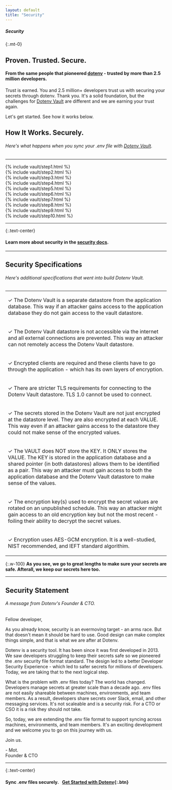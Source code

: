 ```yaml
---
layout: default
title: "Security"
---
```


<article class="security-hero" markdown="1">

<h5 class="font-weight-normal mb-0">Security</h5>

{:.mt-0}
# Proven. Trusted. Secure.

#### From the same people that pioneered [dotenv](https://github.com/motdotla/dotenv) - trusted by more than 2.5 million developers.

Trust is earned. You and 2.5 million+ developers trust us with securing your secrets through dotenv. Thank you. It's a solid foundation, but the challenges for [Dotenv Vault](https://github.com/dotenv-org/dotenv-vault) are different and we are earning your trust again.

Let's get started. See how it works below.

</article>

<article markdown="1">

<h2 class="mb-0 text-center">How It Works. Securely.</h2>
<h6 class="mt-04 text-center font-weight-normal">Here's what happens when you sync your .env file with <a href="https://github.com/dotenv-org/dotenv-vault">Dotenv Vault</a>.</h6>

---

<div class="security-how-it-works">
  <div class="flex">
    <div class="flex-1">
      {% include vault/step1.html %}
    </div>
    <div class="flex-1">
      {% include vault/step2.html %}
    </div>
  </div>

  <div class="flex">
    <div class="flex-1">
      {% include vault/step3.html %}
    </div>
    <div class="flex-1">
      {% include vault/step4.html %}
    </div>
  </div>

  <div class="flex">
    <div class="flex-1">
      {% include vault/step5.html %}
    </div>
    <div class="flex-1">
      {% include vault/step6.html %}
    </div>
  </div>

  <div class="flex">
    <div class="flex-1">
      {% include vault/step7.html %}
    </div>
    <div class="flex-1">
      {% include vault/step8.html %}
    </div>
  </div>

  <div class="flex">
    <div class="flex-1">
      {% include vault/step9.html %}
    </div>
    <div class="flex-1">
      {% include vault/step10.html %}
    </div>
  </div>
</div>

---

{:.text-center}
#### Learn more about security in the [security docs](/docs/security).

---

<h2 class="mb-0 text-center">Security Specifications</h2>
<h6 class="mt-04 text-center font-weight-normal">Here's additional specifications that went into build Dotenv Vault.</h6>

<table class="specs-table">
  <tr><td><p><span class="text-green">✓</span> The Dotenv Vault is a separate datastore from the application database. This way if an attacker gains access to the application database they do not gain access to the vault datastore.</p></td></tr>
  <tr><td><p><span class="text-green">✓</span> The Dotenv Vault datastore is not accessible via the internet and all external connections are prevented. This way an attacker can not remotely access the Dotenv Vault datastore.</p></td></tr>
  <tr><td><p><span class="text-green">✓</span> Encrypted clients are required and these clients have to go through the application - which has its own layers of encryption.</p></td></tr>
  <tr><td><p><span class="text-green">✓</span> There are stricter TLS requirements for connecting to the Dotenv Vault datastore. TLS 1.0 cannot be used to connect.</p></td></tr>
  <tr><td><p><span class="text-green">✓</span> The secrets stored in the Dotenv Vault are not just encrypted at the datastore level. They are also encrypted at each VALUE. This way even if an attacker gains access to the datastore they could not make sense of the encrypted values.</p></td></tr>
  <tr><td><p><span class="text-green">✓</span> The VAULT does NOT store the KEY. It ONLY stores the VALUE. The KEY is stored in the application database and a shared pointer (in both datastores) allows them to be identified as a pair. This way an attacker must gain access to both the application database and the Dotenv Vault datastore to make sense of the values.</p></td></tr>
  <tr><td><p><span class="text-green">✓</span> The encryption key(s) used to encrypt the secret values are rotated on an unpublished schedule. This way an attacker might gain access to an old encryption key but not the most recent - foiling their ability to decrypt the secret values.</p></td></tr>
  <tr><td><p><span class="text-green">✓</span> Encryption uses AES-GCM encryption. It is a well-studied, NIST recommended, and IEFT standard algorithim.</p></td></tr>
</table>

{:.w-100}
**As you see, we go to great lengths to make sure your secrets are safe. Afterall, we keep our secrets here too.**

---

<h2 class="mb-0 text-center">Security Statement</h2>
<h6 class="mt-04 text-center font-weight-normal">A message from Dotenv's Founder & CTO.</h6>

Fellow developer,

As you already know, security is an evermoving target - an arms race. But that doesn't mean it should be hard to use. Good design can make complex things simple, and that is what we are after at Dotenv.

Dotenv is a security tool. It has been since it was first developed in 2013. We saw developers struggling to keep their secrets safe so we pioneered the .env security file format standard. The design led to a better Developer Security Experience - which led to safer secrets for millions of developers. Today, we are taking that to the next logical step.

What is the problem with .env files today? The world has changed. Developers manage secrets at greater scale than a decade ago. .env files are not easily shareable between machines, environments, and team members. As a result, developers share secrets over Slack, email, and other messaging services. It's not scaleable and is a security risk. For a CTO or CSO it is a risk they should not take.

So, today, we are extending the .env file format to support syncing across machines, environments, and team members. It's an exciting development and we welcome you to go on this journey with us.

Join us.

<p>- Mot.<br/>Founder & CTO</p>

---

{:.text-center}
#### Sync .env files securely.&nbsp;&nbsp;&nbsp;[Get Started with Dotenv](/signup){:.btn}

</article>
